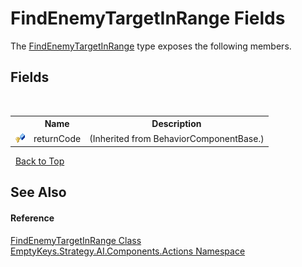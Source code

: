 # FindEnemyTargetInRange Fields
 

The <a href="T_EmptyKeys_Strategy_AI_Components_Actions_FindEnemyTargetInRange">FindEnemyTargetInRange</a> type exposes the following members.


## Fields
&nbsp;<table><tr><th></th><th>Name</th><th>Description</th></tr><tr><td>![Protected field](media/protfield.gif "Protected field")</td><td>returnCode</td><td> (Inherited from BehaviorComponentBase.)</td></tr></table>&nbsp;
<a href="#findenemytargetinrange-fields">Back to Top</a>

## See Also


#### Reference
<a href="T_EmptyKeys_Strategy_AI_Components_Actions_FindEnemyTargetInRange">FindEnemyTargetInRange Class</a><br /><a href="N_EmptyKeys_Strategy_AI_Components_Actions">EmptyKeys.Strategy.AI.Components.Actions Namespace</a><br />